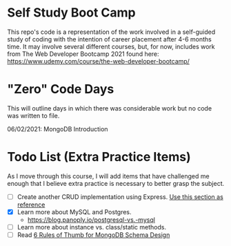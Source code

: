 # Self Study Boot Camp
 This repo's code is a representation of the work involved in a self-guided study of coding with the intention of career placement after 4-6 months time. It may involve several different courses, but, for now, includes work from The Web Developer Bootcamp 2021 found here: https://www.udemy.com/course/the-web-developer-bootcamp/

 # "Zero" Code Days
 This will outline days in which there was considerable work but no code was written to file.

 06/02/2021: MongoDB Introduction

 # Todo List (Extra Practice Items)
 As I move through this course, I will add items that have challenged me enough that I believe extra practice is necessary to better grasp the subject.

 - [ ] Create another CRUD implementation using Express. [Use this section as reference](12_Express/03_Restful%20Routes)
 - [x] Learn more about MySQL and Postgres.
    - https://blog.panoply.io/postgresql-vs.-mysql
 - [ ] Learn more about instance vs. class/static methods.
 - [ ] Read [6 Rules of Thumb for MongoDB Schema Design](https://www.mongodb.com/blog/post6-rules-of-thumb-for-mongodb-schema-design-part-1)